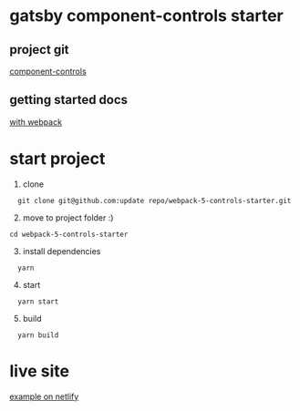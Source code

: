 # gatsby component-controls starter

## project git

[component-controls](https://github.com/ccontrols/component-controls)

## getting started docs

[with webpack](https://component-controls.com/tutorial/getting-started/webpack)

# start project

1. clone

```
  git clone git@github.com:update repo/webpack-5-controls-starter.git
```

2. move to project folder :)

```
cd webpack-5-controls-starter
```

3. install dependencies

```
  yarn
```

4. start

```
  yarn start
```

5. build

```
  yarn build
```

# live site

[example on netlify](https://webpack-5-controls-starter.netlify.app)
